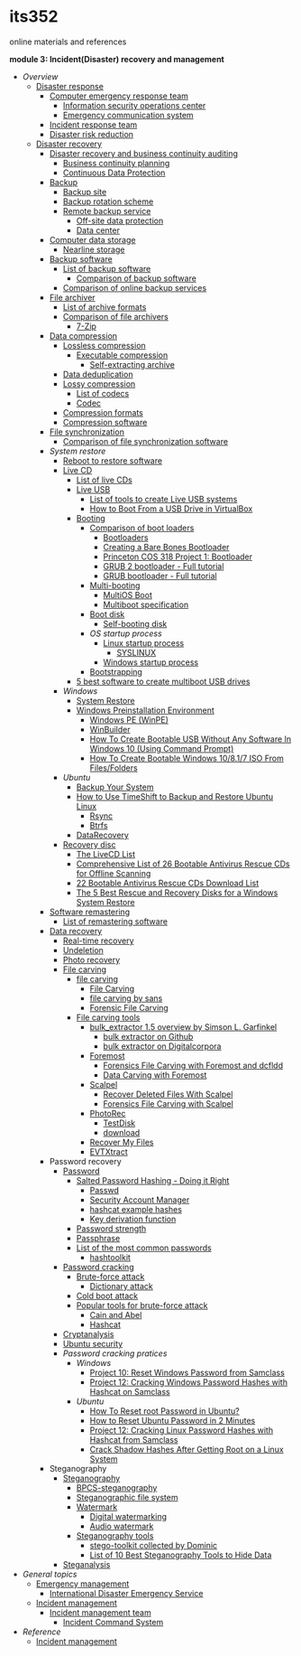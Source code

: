 # its352
online materials and references

__module 3: Incident(Disaster) recovery and management__

* _Overview_
  * [Disaster response](https://en.wikipedia.org/wiki/Disaster_response)
    * [Computer emergency response team](https://en.wikipedia.org/wiki/Computer_emergency_response_team)
      * [Information security operations center](https://en.wikipedia.org/wiki/Information_security_operations_center)
      * [Emergency communication system](https://en.wikipedia.org/wiki/Emergency_communication_system)
    * [Incident response team](https://en.wikipedia.org/wiki/Incident_response_team)
    * [Disaster risk reduction](https://en.wikipedia.org/wiki/Disaster_risk_reduction)
  * [Disaster recovery](https://en.wikipedia.org/wiki/Disaster_recovery)
    * [Disaster recovery and business continuity auditing](https://en.wikipedia.org/wiki/Disaster_recovery_and_business_continuity_auditing)
      * [Business continuity planning](https://en.wikipedia.org/wiki/Business_continuity_planning)
      * [Continuous Data Protection](https://en.wikipedia.org/wiki/Continuous_Data_Protection)
    * [Backup](https://en.wikipedia.org/wiki/Backup)
      * [Backup site](https://en.wikipedia.org/wiki/Backup_site)
      * [Backup rotation scheme](https://en.wikipedia.org/wiki/Backup_rotation_scheme)
      * [Remote backup service](https://en.wikipedia.org/wiki/Remote_backup_service)
        * [Off-site data protection](https://en.wikipedia.org/wiki/Off-site_data_protection)
        * [Data center](https://en.wikipedia.org/wiki/Data_center)
    * [Computer data storage](https://en.wikipedia.org/wiki/Computer_data_storage)
      * [Nearline storage](https://en.wikipedia.org/wiki/Nearline_storage)
    * [Backup software](https://en.wikipedia.org/wiki/Backup_software)
      * [List of backup software](https://en.wikipedia.org/wiki/List_of_backup_software)
        * [Comparison of backup software](https://en.wikipedia.org/wiki/Comparison_of_backup_software)
      * [Comparison of online backup services](https://en.wikipedia.org/wiki/Comparison_of_online_backup_services)
    * [File archiver](https://en.wikipedia.org/wiki/File_archiver)
      * [List of archive formats](https://en.wikipedia.org/wiki/List_of_archive_formats)
      * [Comparison of file archivers](https://en.wikipedia.org/wiki/Comparison_of_file_archivers)
        * [7-Zip](https://en.wikipedia.org/wiki/7-Zip)
    * [Data compression](https://en.wikipedia.org/wiki/Data_compression)
      * [Lossless compression](https://en.wikipedia.org/wiki/Lossless_compression)
        * [Executable compression](https://en.wikipedia.org/wiki/Executable_compression)
          * [Self-extracting archive](https://en.wikipedia.org/wiki/Self-extracting_archive)
      * [Data deduplication](https://en.wikipedia.org/wiki/Data_deduplication)
      * [Lossy compression](https://en.wikipedia.org/wiki/Lossy_compression)
        * [List of codecs](https://en.wikipedia.org/wiki/List_of_codecs)
        * [Codec](https://en.wikipedia.org/wiki/Codec)
      * [Compression formats](https://en.wikipedia.org/wiki/Template:Compression_formats)
      * [Compression software](https://en.wikipedia.org/wiki/Template:Compression_software)
    * [File synchronization](https://en.wikipedia.org/wiki/File_synchronization)
      * [Comparison of file synchronization software](https://en.wikipedia.org/wiki/Comparison_of_file_synchronization_software)  
    * _System restore_
      * [Reboot to restore software](https://en.wikipedia.org/wiki/Reboot_to_restore_software)
      * [Live CD](https://en.wikipedia.org/wiki/Live_CD)
        * [List of live CDs](https://en.wikipedia.org/wiki/List_of_live_CDs)
        * [Live USB](https://en.wikipedia.org/wiki/Live_USB)
          * [List of tools to create Live USB systems](https://en.wikipedia.org/wiki/List_of_tools_to_create_Live_USB_systems)
          * [How to Boot From a USB Drive in VirtualBox](https://www.howtogeek.com/187721/how-to-boot-from-a-usb-drive-in-virtualbox/)
        * [Booting](https://en.wikipedia.org/wiki/Booting)
          * [Comparison of boot loaders](https://en.wikipedia.org/wiki/Comparison_of_boot_loaders)
            * [Bootloaders](https://en.wikibooks.org/wiki/X86_Assembly/Bootloaders)
            * [Creating a Bare Bones Bootloader](https://www.reinterpretcast.com/creating-a-bare-bones-bootloader)
            * [Princeton COS 318 Project 1: Bootloader](https://www.cs.princeton.edu/courses/archive/fall19/cos318/projects/project1/p1.html)
            * [GRUB 2 bootloader - Full tutorial](https://www.dedoimedo.com/computers/grub-2.html)
            * [GRUB bootloader - Full tutorial](https://www.dedoimedo.com/computers/grub.html)
          * [Multi-booting](https://en.wikipedia.org/wiki/Multi-booting)
            * [MultiOS Boot](https://help.ubuntu.com/community/MultiOSBoot)
            * [Multiboot specification](https://en.wikipedia.org/wiki/Multiboot_specification)
          * [Boot disk](https://en.wikipedia.org/wiki/Boot_disk)
            * [Self-booting disk](https://en.wikipedia.org/wiki/Self-booting_disk)
          * _OS startup process_
            * [Linux startup process](https://en.wikipedia.org/wiki/Linux_startup_process)
              * [SYSLINUX](https://en.wikipedia.org/wiki/SYSLINUX)
            * [Windows startup process](https://en.wikipedia.org/wiki/Windows_startup_process)
          * [Bootstrapping](https://en.wikipedia.org/wiki/Bootstrapping)
        * [5 best software to create multiboot USB drives](https://windowsreport.com/multiboot-usb-drive-software/)  
      * _Windows_
        * [System Restore](https://en.wikipedia.org/wiki/System_Restore)
        * [Windows Preinstallation Environment](https://en.wikipedia.org/wiki/Windows_Preinstallation_Environment)
          * [Windows PE (WinPE)](https://docs.microsoft.com/en-us/windows-hardware/manufacture/desktop/winpe-intro)
          * [WinBuilder](https://en.wikipedia.org/wiki/WinBuilder)
          * [How To Create Bootable USB Without Any Software In Windows 10 (Using Command Prompt)](https://fossbytes.com/create-bootable-usb-without-software-windows-10-using-command-prompt/)
          * [How To Create Bootable Windows 10/8.1/7 ISO From Files/Folders](https://www.intowindows.com/how-to-create-bootable-windows-iso-from-filesfolders/)
      * _Ubuntu_
        * [Backup Your System](https://help.ubuntu.com/community/BackupYourSystem)
        * [How to Use TimeShift to Backup and Restore Ubuntu Linux](https://www.linuxtechi.com/timeshift-backup-restore-ubuntu-linux/)
          * [Rsync](https://en.wikipedia.org/wiki/Rsync)
          * [Btrfs](https://en.wikipedia.org/wiki/Btrfs)
        * [DataRecovery](https://help.ubuntu.com/community/DataRecovery)
      * [Recovery disc](https://en.wikipedia.org/wiki/Recovery_disc)
        * [The LiveCD List](https://livecdlist.com/purpose/rescue/)
        * [Comprehensive List of 26 Bootable Antivirus Rescue CDs for Offline Scanning](https://www.raymond.cc/blog/13-antivirus-rescue-cds-software-compared-in-search-for-the-best-rescue-disk/)
        * [22 Bootable Antivirus Rescue CDs Download List](https://www.itechtics.com/rescue-disc-virus-scan/)
        * [The 5 Best Rescue and Recovery Disks for a Windows System Restore](https://www.makeuseof.com/tag/5-best-rescue-disks-windows-system-restore/)
    * [Software remastering](https://en.wikipedia.org/wiki/Software_remastering)
      * [List of remastering software](https://en.wikipedia.org/wiki/List_of_remastering_software)
    * [Data recovery](https://en.wikipedia.org/wiki/Data_recovery)
      * [Real-time recovery](https://en.wikipedia.org/wiki/Real-time_recovery)
      * [Undeletion](https://en.wikipedia.org/wiki/Undeletion)
      * [Photo recovery](https://en.wikipedia.org/wiki/Photo_recovery)
      * [File carving](https://en.wikipedia.org/wiki/File_carving)
        * [file carving](https://resources.infosecinstitute.com/file-carving/)
          * [File Carving](https://resources.infosecinstitute.com/topic/file-carving/)
          * [file carving by sans](https://digital-forensics.sans.org/summit-archives/2010/eu-digital-forensics-incident-response-summit-bas-kloet-advanced-file-carving.pdf)
          * [Forensic File Carving](https://www.nist.gov/itl/ssd/software-quality-group/computer-forensics-tool-testing-program-cftt/cftt-technical-0)
        * [File carving tools](https://linuxhint.com/file_carving_tools_linux/)
          * [bulk_extractor 1.5 overview by Simson L. Garfinkel](http://downloads.digitalcorpora.org/downloads/bulk_extractor/2014-07-17_BE15.pdf)
            * [bulk extractor on Github](https://github.com/simsong/bulk_extractor)
            * [bulk extractor on Digitalcorpora](http://downloads.digitalcorpora.org/downloads/bulk_extractor/)
          * [Foremost](https://en.wikipedia.org/wiki/Foremost_(software))
            * [Forensics File Carving with Foremost and dcfldd](https://www.securitynik.com/2015/10/file-carving-with-foremost-and-dcfldd.html)
            * [Data Carving with Foremost](https://samsclass.info/121/proj/p6-fore.htm)
          * [Scalpel](https://github.com/machn1k/Scalpel-2.0)
            * [Recover Deleted Files With Scalpel](https://www.howtoforge.com/recover-deleted-files-with-scalpel)
            * [Forensics File Carving with Scalpel](https://www.securitynik.com/2015/10/file-carving-with-scalpel.html)
          * [PhotoRec](https://en.wikipedia.org/wiki/PhotoRec)
            * [TestDisk](https://en.wikipedia.org/wiki/TestDisk)
            * [download](https://www.cgsecurity.org/wiki/TestDisk_Download)
          * [Recover My Files](https://en.wikipedia.org/wiki/Recover_My_Files)
          * [EVTXtract](https://github.com/williballenthin/EVTXtract)
    * Password recovery
      * [Password](https://en.wikipedia.org/wiki/Password)
        * [Salted Password Hashing - Doing it Right](https://crackstation.net/hashing-security.htm)
          * [Passwd](https://en.wikipedia.org/wiki/Passwd)
          * [Security Account Manager](https://en.wikipedia.org/wiki/Security_Account_Manager)
          * [hashcat example hashes](https://hashcat.net/wiki/doku.php?id=example_hashes)
          * [Key derivation function](https://en.wikipedia.org/wiki/Key_derivation_function)
        * [Password strength](https://en.wikipedia.org/wiki/Password_strength)
        * [Passphrase](https://en.wikipedia.org/wiki/Passphrase)
        * [List of the most common passwords](https://en.wikipedia.org/wiki/List_of_the_most_common_passwords)
          * [hashtoolkit](https://hashtoolkit.com/)
      * [Password cracking](https://en.wikipedia.org/wiki/Password_cracking)
        * [Brute-force attack](https://en.wikipedia.org/wiki/Brute-force_attack)
          * [Dictionary attack](https://en.wikipedia.org/wiki/Dictionary_attack)
        * [Cold boot attack](https://en.wikipedia.org/wiki/Cold_boot_attack)
        * [Popular tools for brute-force attack](https://resources.infosecinstitute.com/popular-tools-for-brute-force-attacks/)
          * [Cain and Abel](https://en.wikipedia.org/wiki/Cain_and_Abel_\(software\))
          * [Hashcat](https://en.wikipedia.org/wiki/Hashcat)
      * [Cryptanalysis](https://en.wikipedia.org/wiki/Cryptanalysis)
      * [Ubuntu security](https://help.ubuntu.com/community/CategorySecurity)
      * _Password cracking pratices_
        * _Windows_
          * [Project 10: Reset Windows Password from Samclass](https://samsclass.info/123/proj14/123p10winpass.htm)
          * [Project 12: Cracking Windows Password Hashes with Hashcat on Samclass](https://samsclass.info/123/proj14/123p12winhash.htm)
        * _Ubuntu_
          * [How To Reset root Password in Ubuntu?](http://www.linuxandubuntu.com/home/how-to-reset-root-password-in-ubuntu)
          * [How to Reset Ubuntu Password in 2 Minutes](https://itsfoss.com/how-to-hack-ubuntu-password/)
          * [Project 12: Cracking Linux Password Hashes with Hashcat from Samclass](https://samsclass.info/123/proj10/p12-hashcat.htm)
          * [Crack Shadow Hashes After Getting Root on a Linux System](https://null-byte.wonderhowto.com/how-to/crack-shadow-hashes-after-getting-root-linux-system-0186386/)
    * Steganography
      * [Steganography](https://en.wikipedia.org/wiki/Steganography)
        * [BPCS-steganography](https://en.wikipedia.org/wiki/BPCS-steganography)
        * [Steganographic file system](https://en.wikipedia.org/wiki/Steganographic_file_system)
        * [Watermark](https://en.wikipedia.org/wiki/Watermark_(data_file))
          * [Digital watermarking](https://en.wikipedia.org/wiki/Digital_watermarking)
          * [Audio watermark](https://en.wikipedia.org/wiki/Audio_watermark)
        * [Steganography tools](https://en.wikipedia.org/wiki/Steganography_tools)
          * [stego-toolkit collected by Dominic](https://github.com/DominicBreuker/stego-toolkit)
          * [List of 10 Best Steganography Tools to Hide Data](https://www.geekdashboard.com/best-steganography-tools/)
      * [Steganalysis](https://en.wikipedia.org/wiki/Steganalysis)
* _General topics_
  * [Emergency management](https://en.wikipedia.org/wiki/Emergency_management)
    * [International Disaster Emergency Service](https://en.wikipedia.org/wiki/International_Disaster_Emergency_Service)
  * [Incident management](https://en.wikipedia.org/wiki/Incident_management)
    * [Incident management team](https://en.wikipedia.org/wiki/Incident_management_team)
      * [Incident Command System](https://en.wikipedia.org/wiki/Incident_Command_System)
* _Reference_
  * [Incident management](https://www.atlassian.com/incident-management)